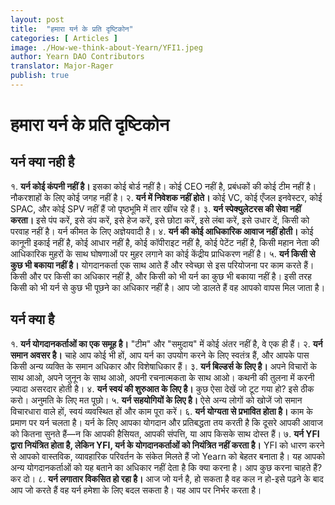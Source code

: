 ```yaml
---
layout: post
title:  "हमारा यर्न के प्रति दृष्टिकोन"
categories: [ Articles ]
image: ./How-we-think-about-Yearn/YFI1.jpeg
author: Yearn DAO Contributors
translator: Major-Rager
publish: true
---
```


# हमारा यर्न के प्रति दृष्टिकोन

## यर्न क्या नही है

१. **यर्न कोई कंपनी नहीं है।** इसका कोई बोर्ड नहीं है। कोई CEO नहीं है, प्रबंधकों की कोई टीम नहीं है। नौकरशाहों के लिए कोई जगह नहीं है।
२. **यर्न में निवेशक नहीं होते।** कोई VC, कोई एँजल इनवेस्टर, कोई SPAC, और कोई SPV नहीं हैं जो पृष्ठभूमि में तार खींच रहे हैं।
३. **यर्न स्पेक्युलेटरस की सेवा नहीं करता।** इसे पंप करें, इसे डंप करें, इसे हेज करें, इसे छोटा करें, इसे लंबा करें, इसे उधार दें, किसी को परवाह नहीं है। यर्न कीमत के लिए अज्ञेयवादी है।
४. **यर्न की कोई आधिकारिक आवाज नहीं होती।** कोई कानूनी इकाई नहीं है, कोई आधार नहीं है, कोई कॉपीराइट नहीं है, कोई पेटेंट नहीं है, किसी महान नेता की आधिकारिक मुहरों के साथ घोषणाओं पर मुहर लगाने का कोई केंद्रीय प्राधिकरण नहीं है।
५. **यर्न किसी से कुछ भी बकाया नहीं है।** योगदानकर्ता एक साथ आते हैं और स्वेच्छा से इस परियोजना पर काम करते हैं। किसी और पर किसी का अधिकार नहीं है, और किसी को भी यर्न का कुछ भी बकाया नहीं है। इसी तरह किसी को भी यर्न से कुछ भी पूछने का अधिकार नहीं है। आप जो डालते हैं वह आपको वापस मिल जाता है।

## यर्न क्या है

१. **यर्न योगदानकर्ताओं का एक समूह है।** "टीम" और "समुदाय" में कोई अंतर नहीं है, वे एक ही हैं।
२. **यर्न समान अवसर है।** चाहे आप कोई भी हों, आप यर्न का उपयोग करने के लिए स्वतंत्र हैं, और आपके पास किसी अन्य व्यक्ति के समान अधिकार और विशेषाधिकार हैं।
३. **यर्न बिल्डर्स के लिए है।** अपने विचारों के साथ आओ, अपने जुनून के साथ आओ, अपनी रचनात्मकता के साथ आओ। कथनी की तुलना में करनी ज़्यादा असरदार होती है।
४. **यर्न स्वयं की शुरुआत के लिए है।** कुछ ऐसा देखें जो टूट गया हो? इसे ठीक करो। अनुमति के लिए मत पूछो।
५. **यर्न सहयोगियों के लिए है।** ऐसे अन्य लोगों को खोजें जो समान विचारधारा वाले हों, स्वयं व्यवस्थित हों और काम पूरा करें।
६. **यर्न योग्यता से प्रभावित होता है।** काम के प्रमाण पर यर्न चलता है। यर्न के लिए आपका योगदान और प्रतिबद्धता तय करती है कि दूसरे आपकी आवाज को कितना सुनते हैं—न कि आपकी हैसियत, आपकी संपत्ति, या आप किसके साथ दोस्त हैं।
७. **यर्न YFI द्वारा नियंत्रित होता है, लेकिन YFI, यर्न के योगदानकर्ताओं को नियंत्रित नहीं करता है।** YFI को धारण करने से आपको वास्तविक, व्यावहारिक परिवर्तन के संकेत मिलते हैं जो Yearn को बेहतर बनाता है। यह आपको अन्य योगदानकर्ताओं को यह बताने का अधिकार नहीं देता है कि क्या करना है। आप कुछ करना चाहते हैं? कर दो।
८. **यर्न लगातार विकसित हो रहा है।** आज जो यर्न है, हो सकता है वह कल न हो-इसे पढ़ने के बाद आप जो करते हैं वह यर्न हमेशा के लिए बदल सकता है। यह आप पर निर्भर करता है।
